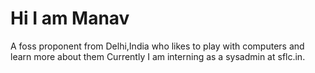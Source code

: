 # Hi I am Manav
A foss proponent from Delhi,India who likes to play with computers and learn more about them 
Currently I am interning as a sysadmin at sflc.in.

